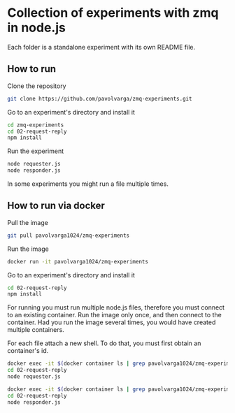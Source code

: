 # Collection of experiments with zmq in node.js

Each folder is a standalone experiment with its own README file.

## How to run

Clone the repository
```sh
git clone https://github.com/pavolvarga/zmq-experiments.git
```

Go to an experiment's directory and install it
```sh
cd zmq-experiments
cd 02-request-reply
npm install
```

Run the experiment
```sh
node requester.js
node responder.js
```

In some experiments you might run a file multiple times.

## How to run via docker

Pull the image
```sh
git pull pavolvarga1024/zmq-experiments
```

Run the image
```sh
docker run -it pavolvarga1024/zmq-experiments
```

Go to an experiment's directory and install it
```sh
cd 02-request-reply
npm install
```

For running you must run multiple node.js files, therefore you must connect to an existing container.
Run the image only once, and then connect to the container. Had you run the image several times, you would
have created multiple containers.
<br/>

For each file attach a new shell.
To do that, you must first obtain an container's id.
<br/>

```sh
docker exec -it $(docker container ls | grep pavolvarga1024/zmq-experiments | awk '{print $1}') /bin/sh
cd 02-request-reply
node requester.js
```

```sh
docker exec -it $(docker container ls | grep pavolvarga1024/zmq-experiments | awk '{print $1}') /bin/sh
cd 02-request-reply
node responder.js
```
